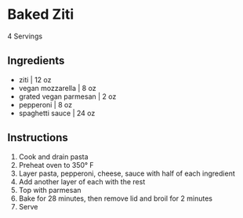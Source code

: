 # Baked Ziti

4 Servings

## Ingredients

- ziti | 12 oz
- vegan mozzarella | 8 oz
- grated vegan parmesan | 2 oz
- pepperoni | 8 oz
- spaghetti sauce | 24 oz

## Instructions

1. Cook and drain pasta
2. Preheat oven to 350° F
3. Layer pasta, pepperoni, cheese, sauce with half of each ingredient
4. Add another layer of each with the rest
5. Top with parmesan
6. Bake for 28 minutes, then remove lid and broil for 2 minutes
7. Serve
